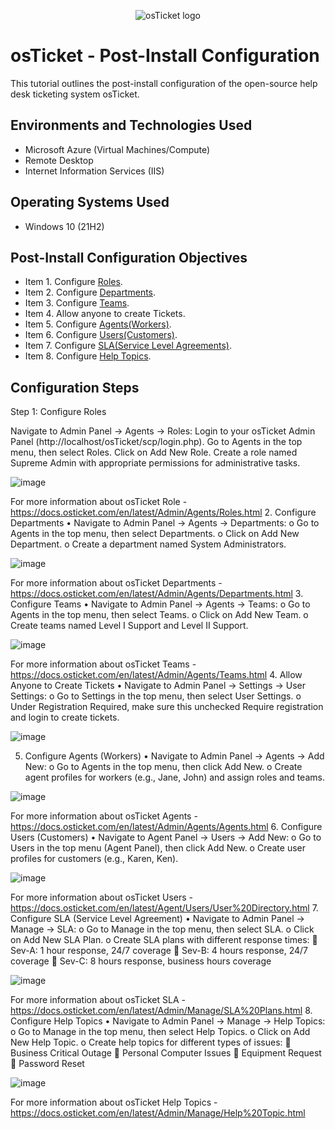 <p align="center">
<img src="https://i.imgur.com/Clzj7Xs.png" alt="osTicket logo"/>
</p>

<h1>osTicket - Post-Install Configuration</h1>
This tutorial outlines the post-install configuration of the open-source help desk ticketing system osTicket.<br />

<h2>Environments and Technologies Used</h2>

- Microsoft Azure (Virtual Machines/Compute)
- Remote Desktop
- Internet Information Services (IIS)

<h2>Operating Systems Used </h2>

- Windows 10</b> (21H2)

<h2>Post-Install Configuration Objectives</h2>

- Item 1. Configure [Roles](https://docs.osticket.com/en/latest/Admin/Agents/Roles.html).
- Item 2. Configure [Departments](https://docs.osticket.com/en/latest/Admin/Agents/Departments.html).
- Item 3. Configure [Teams](https://docs.osticket.com/en/latest/Admin/Agents/Teams.html).
- Item 4. Allow anyone to create Tickets.
- Item 5. Configure [Agents(Workers)](https://docs.osticket.com/en/latest/Admin/Agents/Agents.html).
- Item 6. Configure [Users(Customers)](https://docs.osticket.com/en/latest/Agent/Users/User%20Directory.html).
- Item 7. Configure [SLA(Service Level Agreements)](https://docs.osticket.com/en/latest/Admin/Manage/SLA%20Plans.html).
- Item 8. Configure [Help Topics](https://docs.osticket.com/en/latest/Admin/Manage/Help%20Topic.html).

<h2>Configuration Steps</h2>

Step 1: Configure Roles

  Navigate to Admin Panel -> Agents -> Roles:
Login to your osTicket Admin Panel (http://localhost/osTicket/scp/login.php).
Go to Agents in the top menu, then select Roles.
Click on Add New Role.
Create a role named Supreme Admin with appropriate permissions for administrative tasks.

![image](https://github.com/John-Duria/osTicket---Post-Install-Configuration/assets/168502429/0003b368-22cd-483e-9c6a-7b4723c07508)

For more information about osTicket Role - https://docs.osticket.com/en/latest/Admin/Agents/Roles.html 
2. Configure Departments
•	Navigate to Admin Panel -> Agents -> Departments:
o	Go to Agents in the top menu, then select Departments.
o	Click on Add New Department.
o	Create a department named System Administrators.

![image](https://github.com/John-Duria/osTicket---Post-Install-Configuration/assets/168502429/71a26cd3-9b7d-42b5-b8c2-a63714c122cc)

For more information about osTicket Departments - https://docs.osticket.com/en/latest/Admin/Agents/Departments.html 
3. Configure Teams
•	Navigate to Admin Panel -> Agents -> Teams:
o	Go to Agents in the top menu, then select Teams.
o	Click on Add New Team.
o	Create teams named Level I Support and Level II Support.

![image](https://github.com/John-Duria/osTicket---Post-Install-Configuration/assets/168502429/809ab3b0-e216-4465-96fa-fecc9d6e4673)

For more information about osTicket Teams - https://docs.osticket.com/en/latest/Admin/Agents/Teams.html 
4. Allow Anyone to Create Tickets
•	Navigate to Admin Panel -> Settings -> User Settings:
o	Go to Settings in the top menu, then select User Settings.
o	Under Registration Required, make sure this unchecked Require registration and login to create tickets.

![image](https://github.com/John-Duria/osTicket---Post-Install-Configuration/assets/168502429/94ed3fe7-0b48-40d1-aeea-79a880331dd2)

5. Configure Agents (Workers)
•	Navigate to Admin Panel -> Agents -> Add New:
o	Go to Agents in the top menu, then click Add New.
o	Create agent profiles for workers (e.g., Jane, John) and assign roles and teams.

![image](https://github.com/John-Duria/osTicket---Post-Install-Configuration/assets/168502429/a17fd6d2-5b4c-4780-a609-892c5157f4b5)

For more information about osTicket Agents - https://docs.osticket.com/en/latest/Admin/Agents/Agents.html 
6. Configure Users (Customers)
•	Navigate to Agent Panel -> Users -> Add New:
o	Go to Users in the top menu (Agent Panel), then click Add New.
o	Create user profiles for customers (e.g., Karen, Ken).

![image](https://github.com/John-Duria/osTicket---Post-Install-Configuration/assets/168502429/5e975a9e-385c-40c2-9abe-3fc0d224b111)

For more information about osTicket Users - https://docs.osticket.com/en/latest/Agent/Users/User%20Directory.html 
7. Configure SLA (Service Level Agreement)
•	Navigate to Admin Panel -> Manage -> SLA:
o	Go to Manage in the top menu, then select SLA.
o	Click on Add New SLA Plan.
o	Create SLA plans with different response times:
	Sev-A: 1 hour response, 24/7 coverage
	Sev-B: 4 hours response, 24/7 coverage
	Sev-C: 8 hours response, business hours coverage

![image](https://github.com/John-Duria/osTicket---Post-Install-Configuration/assets/168502429/e0c1c7da-f456-4357-96f0-8088339c3eab)

For more information about osTicket SLA - https://docs.osticket.com/en/latest/Admin/Manage/SLA%20Plans.html 
8. Configure Help Topics
•	Navigate to Admin Panel -> Manage -> Help Topics:
o	Go to Manage in the top menu, then select Help Topics.
o	Click on Add New Help Topic.
o	Create help topics for different types of issues:
	Business Critical Outage
	Personal Computer Issues
	Equipment Request
	Password Reset

![image](https://github.com/John-Duria/osTicket---Post-Install-Configuration/assets/168502429/ce97738d-26f0-4722-9821-e2efc191c0c8)

For more information about osTicket Help Topics - https://docs.osticket.com/en/latest/Admin/Manage/Help%20Topic.html 
